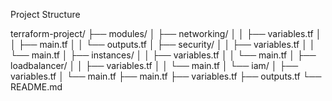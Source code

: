 Project Structure

terraform-project/ 
    ├── modules/ 
    │   ├── networking/ 
    │   │   ├── variables.tf 
    │   │   ├── main.tf 
    │   │   └── outputs.tf 
    │   ├── security/ 
    │   │   ├── variables.tf 
    │   │   └── main.tf 
    │   ├── instances/ 
    │   │   ├── variables.tf 
    │   │   └── main.tf 
    │   ├── loadbalancer/ 
    │   │   ├── variables.tf 
    │   │   └── main.tf 
    │   └── iam/ 
    │       ├── variables.tf 
    │       └── main.tf 
    ├── main.tf 
    ├── variables.tf 
    ├── outputs.tf 
    └── README.md